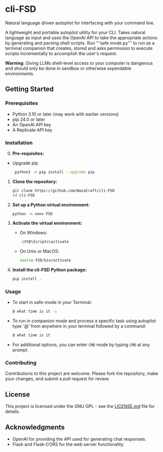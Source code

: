 # cli-FSD
Natural language driven autopilot for interfacing with your command line. 

A lightweight and portable autopilot utility for your CLI. Takes natural language as input and uses the OpenAI API to take the appropriate actions by generating and parsing shell scripts. Run '''safe mode.py''' to run as a terminal companion that creates, stored and asks permission to execute scripts incrementally to accomplish the user's request.

**Warning**: Giving LLMs shell-level access to your computer is dangerous and should only be done in sandbox or otherwise expendable environments. 

## Getting Started

### Prerequisites

- Python 3.10 or later (may work with earlier versions)
- pip 24.0 or later 
- An OpenAI API key
- A Replicate API key

### Installation


0. **Pre-requisites:**
- Upgrade pip
    ```bash
     python3 -m pip install --upgrade pip
    ```

1. **Clone the repository:**

    ```bash
    git clone https://github.com/WazaCraft/cli-FSD
    cd cli-FSD
    ```

2. **Set up a Python virtual environment:**

    ```bash
    python -m venv FSD
    ```

3. **Activate the virtual environment:**

    - On Windows:

        ```cmd
        .\FSD\Scripts\activate
        ```

    - On Unix or MacOS:

        ```bash
        source FSD/bin/activate
        ```

4. **Install the cli-FSD Python package:**

    ```bash
    pip install .
    ```

   
### Usage

- To start in safe-mode in your Terminal:

    ```bash
    @ what time is it -s
    ```

- To run in companion mode and process a specific task using autopilot type '@' from anywhere in your terminal followed by a command:

    ```bash
   @ what time is it
    ```

- For additional options, you can enter `CMD` mode by typing `CMD` at any prompt.

### Contributing

Contributions to this project are welcome. Please fork the repository, make your changes, and submit a pull request for review.

## License

This project is licensed under the GNU GPL - see the [LICENSE.md](LICENSE.md) file for details.

## Acknowledgments

- OpenAI for providing the API used for generating chat responses.
- Flask and Flask-CORS for the web server functionality.
